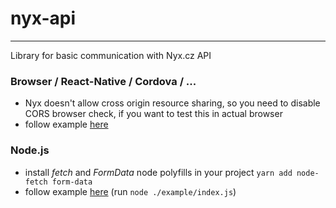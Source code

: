 # nyx-api

---

Library for basic communication with Nyx.cz API
### Browser / React-Native / Cordova / ...

* Nyx doesn't allow cross origin resource sharing, so you need to disable CORS browser check, if you want to test this in actual browser
* follow example [here](./example/index.html)

### Node.js

* install _fetch_ and _FormData_ node polyfills in your project `yarn add node-fetch form-data`
* follow example [here](./example/index.js) (run `node ./example/index.js`)
